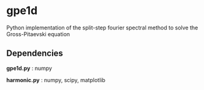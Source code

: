 gpe1d
=====

Python implementation of the split-step fourier spectral method to solve the Gross-Pitaevski equation

Dependencies
------------

__gpe1d.py__ : numpy

__harmonic.py__ : numpy, scipy, matplotlib
